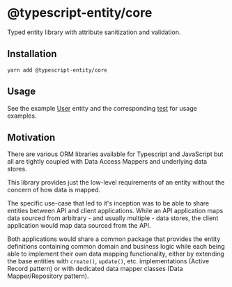 # @typescript-entity/core

Typed entity library with attribute sanitization and validation.

## Installation

```shell
yarn add @typescript-entity/core
```

## Usage

See the example [User](../../../tests/User.ts) entity and the corresponding [test](../../../tests/User.test.ts) for usage examples.

## Motivation

There are various ORM libraries available for Typescript and JavaScript but all are tightly coupled with Data Access Mappers and underlying data stores.

This library provides just the low-level requirements of an entity without the concern of how data is mapped.

The specific use-case that led to it's inception was to be able to share entities between API and client applications. While an API application maps data sourced from arbitrary - and usually multiple - data stores, the client application would map data sourced from the API.

Both applications would share a common package that provides the entity definitions containing common domain and business logic while each being able to implement their own data mapping functionality, either by extending the base entities with `create()`, `update()`, etc. implementations (Active Record pattern) or with dedicated data mapper classes (Data Mapper/Repository pattern).
